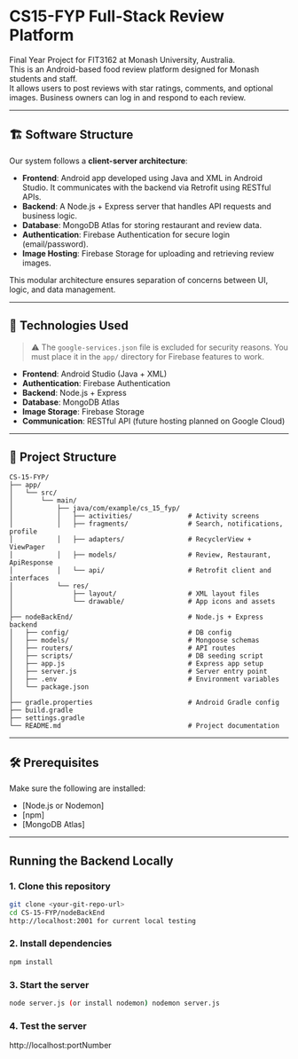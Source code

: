 # CS15-FYP Full-Stack Review Platform

Final Year Project for FIT3162 at Monash University, Australia.  
This is an Android-based food review platform designed for Monash students and staff.  
It allows users to post reviews with star ratings, comments, and optional images. Business owners can log in and respond to each review.

---

## 🏗️ Software Structure

Our system follows a **client-server architecture**:

- **Frontend**: Android app developed using Java and XML in Android Studio. It communicates with the backend via Retrofit using RESTful APIs.
- **Backend**: A Node.js + Express server that handles API requests and business logic.
- **Database**: MongoDB Atlas for storing restaurant and review data.
- **Authentication**: Firebase Authentication for secure login (email/password).
- **Image Hosting**: Firebase Storage for uploading and retrieving review images.

This modular architecture ensures separation of concerns between UI, logic, and data management.

---

## 🔌 Technologies Used

> ⚠️ The `google-services.json` file is excluded for security reasons. You must place it in the `app/` directory for Firebase features to work.

- **Frontend**: Android Studio (Java + XML)
- **Authentication**: Firebase Authentication
- **Backend**: Node.js + Express
- **Database**: MongoDB Atlas
- **Image Storage**: Firebase Storage
- **Communication**: RESTful API (future hosting planned on Google Cloud)

---

## 📁 Project Structure

```plaintext
CS-15-FYP/
├── app/
│   └── src/
│       └── main/
│           ├── java/com/example/cs_15_fyp/
│           │   ├── activities/              # Activity screens
│           │   ├── fragments/               # Search, notifications, profile
│           │   ├── adapters/                # RecyclerView + ViewPager
│           │   ├── models/                  # Review, Restaurant, ApiResponse
│           │   └── api/                     # Retrofit client and interfaces
│           └── res/
│               ├── layout/                  # XML layout files
│               └── drawable/                # App icons and assets
│
├── nodeBackEnd/                             # Node.js + Express backend
│   ├── config/                              # DB config
│   ├── models/                              # Mongoose schemas
│   ├── routers/                             # API routes
│   ├── scripts/                             # DB seeding script
│   ├── app.js                               # Express app setup
│   ├── server.js                            # Server entry point
│   ├── .env                                 # Environment variables
│   └── package.json
│
├── gradle.properties                        # Android Gradle config
├── build.gradle
├── settings.gradle
└── README.md                                # Project documentation
```

---

## 🛠️ Prerequisites

Make sure the following are installed:

- [Node.js or Nodemon]
- [npm]
- [MongoDB Atlas]

---

## Running the Backend Locally

### 1. Clone this repository

```bash
git clone <your-git-repo-url>
cd CS-15-FYP/nodeBackEnd
http://localhost:2001 for current local testing
```
### 2. Install dependencies
```bash
npm install
```
### 3. Start the server
```bash
node server.js (or install nodemon) nodemon server.js
```
### 4. Test the server
http://localhost:portNumber
